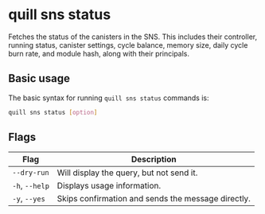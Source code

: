 # quill sns status

Fetches the status of the canisters in the SNS. This includes their controller, running status, canister settings, cycle balance, memory size, daily cycle burn rate, and module hash, along with their principals.

## Basic usage

The basic syntax for running `quill sns status` commands is:

```bash
quill sns status [option]
```

## Flags

| Flag           | Description                                        |
|----------------|----------------------------------------------------|
| `--dry-run`    | Will display the query, but not send it.           |
| `-h`, `--help` | Displays usage information.                        |
| `-y`, `--yes`  | Skips confirmation and sends the message directly. |

